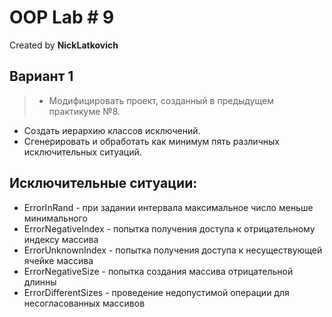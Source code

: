 ﻿# OOP Lab # 9

Created by **NickLatkovich**

## Вариант 1

>* Модифицировать проект, созданный в предыдущем практикуме №8.
* Создать иерархию классов исключений.
* Сгенерировать и обработать  как минимум пять различных исключительных ситуаций.

## Исключительные ситуации:

* ErrorInRand - при задании интервала максимальное число меньше минимального
* ErrorNegativeIndex - попытка получения доступа к отрицательному индексу массива
* ErrorUnknownIndex - попытка получения доступа к несуществующей ячейке массива
* ErrorNegativeSize - попытка создания массива отрицательной длинны
* ErrorDifferentSizes - проведение недопустимой операции для несогласованных массивов